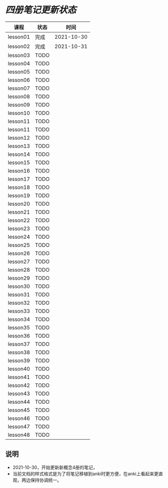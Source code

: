 # *四册笔记更新状态*

| 课程 | 状态 | 时间|
| ---- | ---- | ---- |
| lesson01 | 完成 | 2021-10-30 |
| lesson02 | 完成 | 2021-10-31 |
| lesson03 | TODO |  |
| lesson04 | TODO |  |
| lesson05 | TODO |  |
| lesson06 | TODO |  |
| lesson07 | TODO |  |
| lesson08 | TODO |  |
| lesson09 | TODO |  |
| lesson10 | TODO |  |
| lesson11 | TODO |  |
| lesson11 | TODO |  |
| lesson12 | TODO |  |
| lesson13 | TODO |  |
| lesson14 | TODO |  |
| lesson15 | TODO |  |
| lesson16 | TODO |  |
| lesson17 | TODO |  |
| lesson18 | TODO |  |
| lesson19 | TODO |  |
| lesson20 | TODO |  |
| lesson21 | TODO |  |
| lesson22 | TODO |  |
| lesson23 | TODO |  |
| lesson24 | TODO |  |
| lesson25 | TODO |  |
| lesson26 | TODO |  |
| lesson27 | TODO |  |
| lesson28 | TODO |  |
| lesson29 | TODO |  |
| lesson30 | TODO |  |
| lesson31 | TODO |  |
| lesson32 | TODO |  |
| lesson33 | TODO |  |
| lesson34 | TODO |  |
| lesson35 | TODO |  |
| lesson36 | TODO |  |
| lesson37 | TODO |  |
| lesson38 | TODO |  |
| lesson39 | TODO |  |
| lesson40 | TODO |  |
| lesson41 | TODO |  |
| lesson42 | TODO |  |
| lesson43 | TODO |  |
| lesson44 | TODO |  |
| lesson45 | TODO |  |
| lesson46 | TODO |  |
| lesson47 | TODO |  |
| lesson48 | TODO |  |

## 说明

* 2021-10-30，开始更新新概念4册的笔记，
* 当前文档的样式格式是为了将笔记移植到anki时更方便，在anki上看起来更直观，两边保持协调统一。
